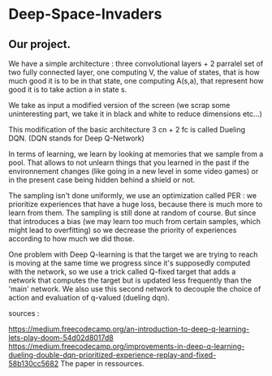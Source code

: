 Deep-Space-Invaders
===================

Our project.
------------ 

We have a simple architecture : three convolutional layers + 2 parralel set of two fully connected layer, one computing V, the value of states, that is how much good it is to be in that state, one computing A(s,a), that represent how good it is to take action a in state s.

We take as input a modified version of the screen (we scrap some uninteresting part, we take it in black and white to reduce dimensions etc...)

This modification of the basic architecture 3 cn + 2 fc is called Dueling DQN. (DQN stands for Deep Q-Network)

In terms of learning, we learn by looking at memories that we sample from a pool. That allows to not unlearn things that you learned in the past if the environnement changes (like going in a new level in some video games) or in the present case being hidden behind a shield or not.

The sampling isn't done uniformly, we use an optimization called PER : we prioritize experiences that have a huge loss, because there is much more to learn from them. The sampling is still done at random of course. But since that introduces a bias (we may learn too much from certain samples, which might lead to overfitting) so we decrease the priority of experiences according to how much we did those.

One problem with Deep Q-learning is that the target we are trying to reach is moving at the same time we progress since it's supposedly computed with the network, so we use a trick called Q-fixed target that adds a network that computes the target but is updated less frequently than the 'main' network. We also use this second network to decouple the choice of action and evaluation of q-valued (dueling dqn).

sources :

https://medium.freecodecamp.org/an-introduction-to-deep-q-learning-lets-play-doom-54d02d8017d8
https://medium.freecodecamp.org/improvements-in-deep-q-learning-dueling-double-dqn-prioritized-experience-replay-and-fixed-58b130cc5682
The paper in ressources.
